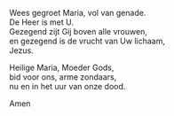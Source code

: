 Wees gegroet Maria, vol van genade.\
De Heer is met U.\
Gezegend zijt Gij boven alle vrouwen,\
en gezegend is de vrucht van Uw lichaam,\
Jezus.

Heilige Maria, Moeder Gods,\
bid voor ons, arme zondaars,\
nu en in het uur van onze dood.

Amen

